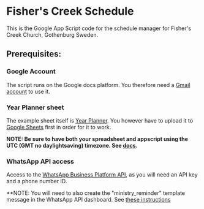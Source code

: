 # Fisher's Creek Schedule

This is the Google App Script code for the schedule manager for Fisher's Creek Church, Gothenburg Sweden.

## Prerequisites:

### Google Account

The script runs on the Google docs platform. You therefore need a [Gmail account](https://mail.google.com/) to use it.

### Year Planner sheet

The example sheet itself is [Year Planner](./Year%20Planner.xlsx).
You however have to upload it to [Google Sheets](https://docs.google.com/spreadsheets) first in order for it to work.

**NOTE: Be sure to have both your spreadsheet and appscript using the UTC (GMT no daylightsaving) timezone. See [docs](https://developers.google.com/apps-script/reference/base/session#getscripttimezone).**

### WhatsApp API access

Access to the [WhatsApp Business Platform API](https://business.whatsapp.com/developers/developer-hub/), as you will need an API key and a phone number ID.

\*\*NOTE: You will need to also create the "ministry_reminder" template message in the WhatsApp API dashboard. See [these instructions](https://www.facebook.com/business/help/2055875911147364?id=2129163877102343)
